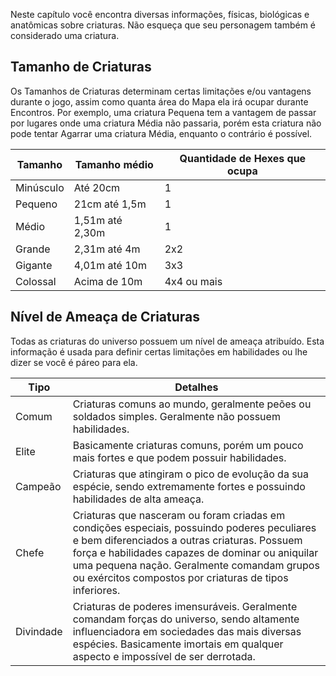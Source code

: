 Neste capítulo você encontra diversas informações, físicas, biológicas e anatômicas sobre criaturas. Não esqueça que seu personagem também é considerado uma criatura.

## Tamanho de Criaturas

Os Tamanhos de Criaturas determinam certas limitações e/ou vantagens durante o jogo, assim como quanta área do Mapa ela irá ocupar durante Encontros. Por exemplo, uma criatura Pequena tem a vantagem de passar por lugares onde uma criatura Média não passaria, porém esta criatura não pode tentar Agarrar uma criatura Média, enquanto o contrário é possível.

| Tamanho   | Tamanho médio   | Quantidade de Hexes que ocupa |
| --------- | --------------- | ----------------------------- |
| Minúsculo | Até 20cm        | 1                             |
| Pequeno   | 21cm até 1,5m   | 1                             |
| Médio     | 1,51m até 2,30m | 1                             |
| Grande    | 2,31m até 4m    | 2x2                           |
| Gigante   | 4,01m até 10m   | 3x3                           |
| Colossal  | Acima de 10m    | 4x4 ou mais                   |

## Nível de Ameaça de Criaturas

Todas as criaturas do universo possuem um nível de ameaça atribuído. Esta informação é usada para definir certas limitações em habilidades ou lhe dizer se você é páreo para ela.

| Tipo      | Detalhes                                                                                                                                                                                                                                                                                                 |
| --------- | -------------------------------------------------------------------------------------------------------------------------------------------------------------------------------------------------------------------------------------------------------------------------------------------------------- |
| Comum     | Criaturas comuns ao mundo, geralmente peões ou soldados simples. Geralmente não possuem habilidades.                                                                                                                                                                                                     |
| Elite     | Basicamente criaturas comuns, porém um pouco mais fortes e que podem possuir habilidades.                                                                                                                                                                                                                |
| Campeão   | Criaturas que atingiram o pico de evolução da sua espécie, sendo extremamente fortes e possuindo habilidades de alta ameaça.                                                                                                                                                                             |
| Chefe     | Criaturas que nasceram ou foram criadas em condições especiais, possuindo poderes peculiares e bem diferenciados a outras criaturas. Possuem força e habilidades capazes de dominar ou aniquilar uma pequena nação. Geralmente comandam grupos ou exércitos compostos por criaturas de tipos inferiores. |
| Divindade | Criaturas de poderes imensuráveis. Geralmente comandam forças do universo, sendo altamente influenciadora em sociedades das mais diversas espécies. Basicamente imortais em qualquer aspecto e impossível de ser derrotada.                                                                              |
